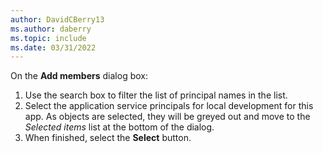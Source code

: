 ```yaml
---
author: DavidCBerry13
ms.author: daberry
ms.topic: include
ms.date: 03/31/2022
---
```

On the **Add members** dialog box:

1. Use the search box to filter the list of principal names in the list.
1. Select the application service principals for local development for this app.  As objects are selected, they will be greyed out and move to the *Selected items* list at the bottom of the dialog.
1. When finished, select the **Select** button.
